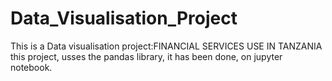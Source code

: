 # Data_Visualisation_Project
This is a Data visualisation project:FINANCIAL SERVICES USE IN TANZANIA
this project, usses the pandas library, it has been done, on jupyter notebook.

